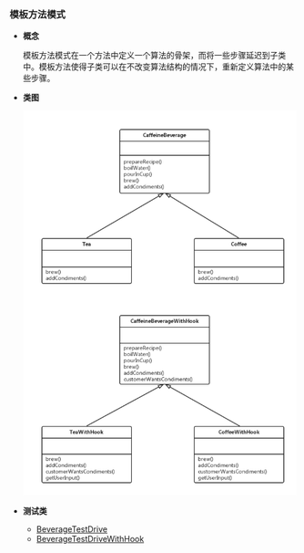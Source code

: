 ### 模板方法模式

- **概念**
  
  模板方法模式在一个方法中定义一个算法的骨架，而将一些步骤延迟到子类中。模板方法使得子类可以在不改变算法结构的情况下，重新定义算法中的某些步骤。
 
- **类图**

  ![类图在这里](https://github.com/wzqwsrf/design-patterns/blob/master/pictures/template.png)

- **测试类**

  - [BeverageTestDrive](https://github.com/wzqwsrf/design-patterns/blob/master/src/com/design/pattern/template/BeverageTestDrive.java)
  - [BeverageTestDriveWithHook](https://github.com/wzqwsrf/design-patterns/blob/master/src/com/design/pattern/template/BeverageTestDriveWithHook.java)